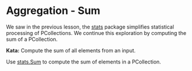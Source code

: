 <!--
  ~  Licensed to the Apache Software Foundation (ASF) under one
  ~  or more contributor license agreements.  See the NOTICE file
  ~  distributed with this work for additional information
  ~  regarding copyright ownership.  The ASF licenses this file
  ~  to you under the Apache License, Version 2.0 (the
  ~  "License"); you may not use this file except in compliance
  ~  with the License.  You may obtain a copy of the License at
  ~
  ~      http://www.apache.org/licenses/LICENSE-2.0
  ~
  ~  Unless required by applicable law or agreed to in writing, software
  ~  distributed under the License is distributed on an "AS IS" BASIS,
  ~  WITHOUT WARRANTIES OR CONDITIONS OF ANY KIND, either express or implied.
  ~  See the License for the specific language governing permissions and
  ~  limitations under the License.
  -->

# Aggregation - Sum

We saw in the previous lesson, the [stats](https://godoc.org/github.com/apache/beam/sdks/go/pkg/beam/transforms/stats)
package simplifies statistical processing of PCollections.  We continue this exploration by computing the sum of a
PCollection.

**Kata:** Compute the sum of all elements from an input.

<div class="hint">
  Use <a href="https://godoc.org/github.com/apache/beam/sdks/go/pkg/beam/transforms/stats#Sum">
  stats.Sum</a> to compute the sum of elements in a PCollection.
</div>